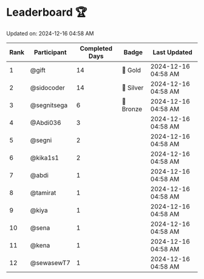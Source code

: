 # Leaderboard 🏆

Updated on: 2024-12-16 04:58 AM

| Rank | Participant       | Completed Days | Badge      | Last Updated         |
|------|-------------------|----------------|------------|----------------------|
| 1    | @gift             | 14             | 🏅 Gold     | 2024-12-16 04:58 AM |
| 2    | @sidocoder        | 14             | 🥈 Silver   | 2024-12-16 04:58 AM |
| 3    | @segnitsega       | 6              | 🥉 Bronze   | 2024-12-16 04:58 AM |
| 4    | @Abdi036          | 3              |            | 2024-12-16 04:58 AM |
| 5    | @segni            | 2              |            | 2024-12-16 04:58 AM |
| 6    | @kika1s1          | 2              |            | 2024-12-16 04:58 AM |
| 7    | @abdi             | 1              |            | 2024-12-16 04:58 AM |
| 8    | @tamirat          | 1              |            | 2024-12-16 04:58 AM |
| 9    | @kiya             | 1              |            | 2024-12-16 04:58 AM |
| 10   | @sena             | 1              |            | 2024-12-16 04:58 AM |
| 11   | @kena             | 1              |            | 2024-12-16 04:58 AM |
| 12   | @sewasewT7        | 1              |            | 2024-12-16 04:58 AM |
